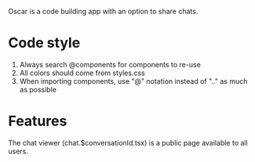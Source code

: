 Oscar is a code building app with an option to share chats.

# Code style

1. Always search @components for components to re-use
2. All colors should come from styles.css
3. When importing components, use "@" notation instead of ".." as much as possible

# Features

The chat viewer (chat.$conversationId.tsx) is a public page available to all users.